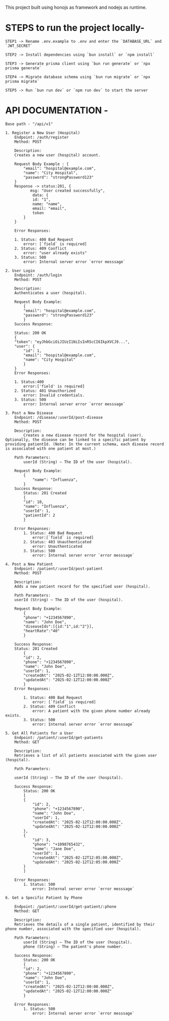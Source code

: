 This project built using honojs as framework and nodejs as runtime.

# STEPS to run the project locally-

    STEP1 -> Rename .env.example to .env and enter the `DATABASE_URL` and `JWT_SECRET`

    STEP2 -> Install dependencies using `bun install` or `npm install`

    STEP3 -> Generate prisma client using `bun run generate` or `npx prisma generate`

    STEP4 -> Migrate database schema using `bun run migrate` or `npx prisma migrate`

    STEP5 -> Run `bun run dev` or `npm run dev` to start the server

# API DOCUMENTATION -

    Base path - "/api/v1"

    1. Register a New User (Hospital)
        Endpoint: /auth/register
        Method: POST

        Description:
        Creates a new user (hospital) account.

        Request Body Example : {
            "email": "hospital@example.com",
            "name": "City Hospital",
            "password": "strongPassword123"
        }
        Response -> status:201, {
               msg: "User created successfully",
                data: {
                id: "1",
                name: "name",
                email: "email",
                token
            }
        }

        Error Responses:

        1. Status: 400 Bad Request
            error: [`field` is required]
        2. Status: 409 Conflict
            error: "user already exists"
        3. Status: 500
            error: Internal server error `error messsage`     

    2. User Login
        Endpoint: /auth/login
        Method: POST

        Description:
        Authenticates a user (hospital).

        Request Body Example:
            {
            "email": "hospital@example.com",
            "password": "strongPassword123"
            }
        Success Response:

        Status: 200 OK
        {
        "token": "eyJhbGciOiJIUzI1NiIsInR5cCI6IkpXVCJ9...",
        "user": {
            "id": 1,
            "email": "hospital@example.com",
            "name": "City Hospital"
            }
        }
        Error Responses:

        1. Status:400
            error:['field' is required]
        2. Status: 401 Unauthorized
            error: Invalid credentials.
        3. Status: 500
            error: Internal server error `error messsage`        

    3. Post a New Disease
        Endpoint: /disease/:userId/post-disease
        Method: POST

        Description:
            Creates a new disease record for the hospital (user). Optionally, the disease can be linked to a specific patient by providing patientId. (Note: In the current schema, each disease record is associated with one patient at most.)

        Path Parameters:
            userId (String) – The ID of the user (hospital).

        Request Body Example:
            {
                "name": "Influenza",
            }
        Success Response:
            Status: 201 Created
            {
            "id": 10,
            "name": "Influenza",
            "userId": 1,
            "patientId": 2
            }
            
        Error Responses:
            1. Status: 400 Bad Request
                error:[`field` is required]
            2. Status: 403 Unauthenticated
                error: Unauthenticated
            3. Status: 500
                error: Internal server error `error messsage`

    4. Post a New Patient
        Endpoint: /patient/:userId/post-patient
        Method: POST

        Description:
        Adds a new patient record for the specified user (hospital).

        Path Parameters:
        userId (String) – The ID of the user (hospital).

        Request Body Example:
            {
            "phone": "+1234567890",
            "name": "John Doe",
            "diseaseIds":[{id:"1",id:"2"}],
            "heartRate":"40"
            }

        Success Response:
        Status: 201 Created
            {
            "id": 2,
            "phone": "+1234567890",
            "name": "John Doe",
            "userId": 1,
            "createdAt": "2025-02-12T12:00:00.000Z",
            "updatedAt": "2025-02-12T12:00:00.000Z"
            }
        Error Responses:

            1. Status: 400 Bad Request
                error: [`field` is required]
            2. Status: 409 Conflict
                error: A patient with the given phone number already exists.
            3. Status: 500
                error: Internal server error `error messsage`

    5. Get All Patients for a User
        Endpoint: /patient/:userId/get-patients
        Method: GET

        Description:
        Retrieves a list of all patients associated with the given user (hospital).

        Path Parameters:

        userId (String) – The ID of the user (hospital).

        Success Response:
            Status: 200 OK
            [
            {
                "id": 2,
                "phone": "+1234567890",
                "name": "John Doe",
                "userId": 1,
                "createdAt": "2025-02-12T12:00:00.000Z",
                "updatedAt": "2025-02-12T12:00:00.000Z"
            },
            {
                "id": 3,
                "phone": "+1098765432",
                "name": "Jane Doe",
                "userId": 1,
                "createdAt": "2025-02-12T12:05:00.000Z",
                "updatedAt": "2025-02-12T12:05:00.000Z"
            }
            ]

        Error Responses:
            1. Status: 500
                error: Internal server error `error messsage`
    
    6. Get a Specific Patient by Phone

        Endpoint: /patient/:userId/get-patient/:phone
        Method: GET

        Description:
        Retrieves the details of a single patient, identified by their phone number, associated with the specified user (hospital).

        Path Parameters:
            userId (String) – The ID of the user (hospital).
            phone (String) – The patient's phone number.

        Success Response:
            Status: 200 OK
            {
            "id": 2,
            "phone": "+1234567890",
            "name": "John Doe",
            "userId": 1,
            "createdAt": "2025-02-12T12:00:00.000Z",
            "updatedAt": "2025-02-12T12:00:00.000Z"
            }

        Error Responses:
            1. Status: 500
                error: Internal server error `error messsage`